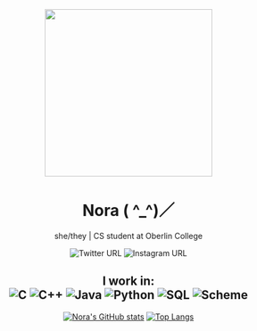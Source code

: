 <div id="header" align="center">
  <img src="https://media.giphy.com/media/nH4gkGs2XKJSLbiAns/giphy.gif" width="300"/>
</div>
<div id="main" align="center">
  <h1>Nora ( ^_^)／</h1>
  <p> she/they | CS student at Oberlin College</p>
  <p> <img alt="Twitter URL" src="https://img.shields.io/twitter/url?label=%40noradreamr&style=social&url=https%3A%2F%2Ftwitter.com%2Fnoradreamr" target="https://twitter.com/noradreamr">  <img alt="Instagram URL" src="https://img.shields.io/twitter/url?label=%40daedreamr_&logo=Instagram&style=social&url=https%3A%2F%2Fwww.instagram.com%2Fdaedreamr_%2F" target="https://www.instagram.com/daedreamr_/">
  <h2>I work in:
    <br>
<img src="https://img.shields.io/badge/-C-000000?style=flat&amp;logo=C" alt="C">
<img src="https://img.shields.io/badge/-C++-000000?style=flat&amp;logo=C%2B%2B&amp;logoColor=00599C" alt="C++">
<img src="https://img.shields.io/badge/-Java-000000?style=flat&amp;logo=Java&amp;logoColor=007396" alt="Java">
<img src="https://img.shields.io/badge/-Python-000000?style=flat&amp;logo=python" alt="Python">
<img src="https://img.shields.io/badge/-SQL-000000?style=flat&amp;logo=MySQL" alt="SQL">
  <img src="https://img.shields.io/badge/-Scheme-000000?style=flat&amp;logo=Racket" alt="Scheme"> 
    </br>
  </h2>
  </div>
  <div id="stats" align="center">
  
[![Nora's GitHub stats](https://github-readme-stats.vercel.app/api?username=noradream&theme=tokyonight)](https://github.com/noradream/github-readme-stats) 
[![Top Langs](https://github-readme-stats.vercel.app/api/top-langs/?username=noradream&theme=tokyonight)](https://github.com/noradream/github-readme-stats) 
  </div>
